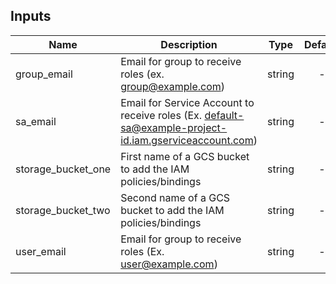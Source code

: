 [^]: (autogen_docs_start)


## Inputs

| Name | Description | Type | Default | Required |
|------|-------------|:----:|:-----:|:-----:|
| group_email | Email for group to receive roles (ex. group@example.com) | string | - | yes |
| sa_email | Email for Service Account to receive roles (Ex. default-sa@example-project-id.iam.gserviceaccount.com) | string | - | yes |
| storage_bucket_one | First name of a GCS bucket to add the IAM policies/bindings | string | - | yes |
| storage_bucket_two | Second name of a GCS bucket to add the IAM policies/bindings | string | - | yes |
| user_email | Email for group to receive roles (Ex. user@example.com) | string | - | yes |

[^]: (autogen_docs_end)
